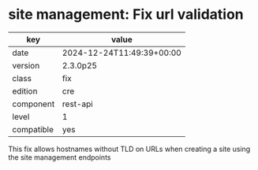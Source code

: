 [//]: # (werk v2)
# site management: Fix url validation

key        | value
---------- | ---
date       | 2024-12-24T11:49:39+00:00
version    | 2.3.0p25
class      | fix
edition    | cre
component  | rest-api
level      | 1
compatible | yes

This fix allows hostnames without TLD on URLs when creating a site using the site management endpoints

